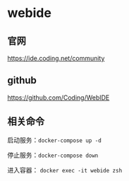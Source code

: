 # webide

## 官网

https://ide.coding.net/community

## github

https://github.com/Coding/WebIDE

## 相关命令

启动服务：`docker-compose up -d`

停止服务：`docker-compose down`

进入容器： `docker exec -it webide zsh`



